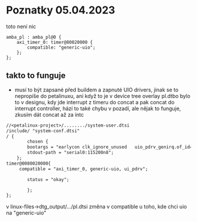 # Poznatky 05.04.2023

toto není nic

```
amba_pl : amba_pl@0 {
    axi_timer_0: timer@80020000 {
        compatible: "generic-uio";
    };
};

```

## takto to funguje

- musí to být zapsané před buildem a zapnuté UIO drivers, jinak se to nepropíše do petalinuxu, ani když to je v device tree overlay pl.dtbo
  bylo to v designu, kdy jde interrupt z timeru do concat a pak concat do interrupt controller, hází to také chybu v pozadí, ale nějak to funguje, zkusím dát concat až za intc

```txt
//<petalinux-project>/......../system-user.dtsi
/include/ "system-conf.dtsi"
/ {
        chosen {
        bootargs = "earlycon clk_ignore_unused   uio_pdrv_genirq.of_id=generic-uio";
        stdout-path = "serial0:115200n8";
    };
timer@0080020000{
     compatible = "axi_timer_0, generic-uio, ui_pdrv";

        status = "okay";

        };
};
```

v linux-files->dtg_output/.../pl.dtsi změna v compatible u toho, kde chci uio na "generic-uio"
